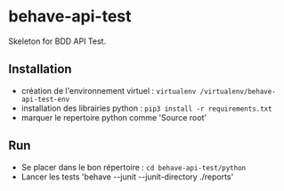 # behave-api-test

Skeleton for BDD API Test.


## Installation

* création de l'environnement virtuel : `virtualenv /virtualenv/behave-api-test-env`
* installation des librairies python : `pip3 install -r requirements.txt`
* marquer le repertoire python comme 'Source root'


## Run 

* Se placer dans le bon répertoire : `cd behave-api-test/python`
* Lancer les tests 'behave --junit  --junit-directory ./reports'
